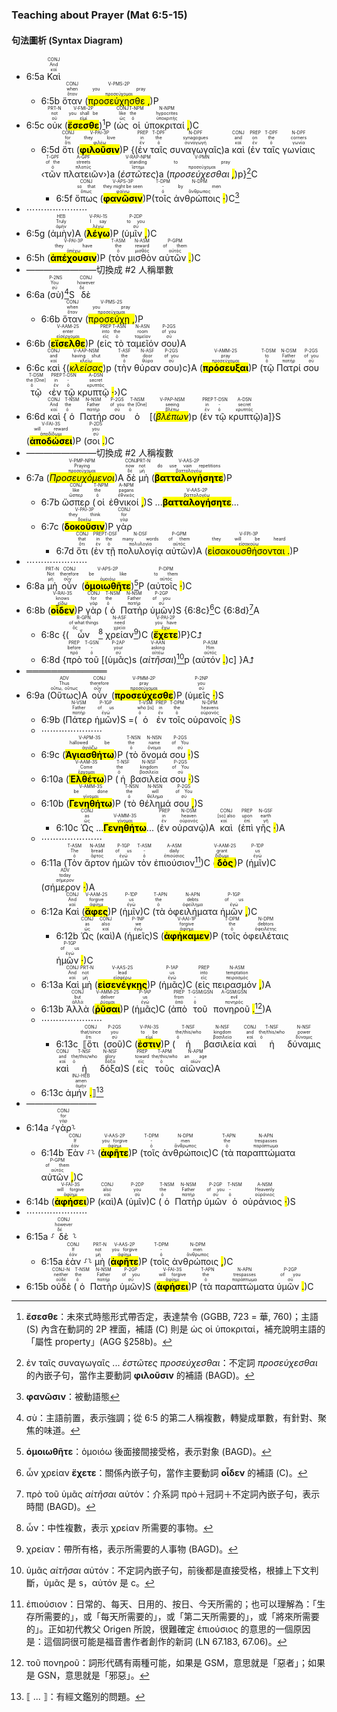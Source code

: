 ### Teaching about Prayer (Mat 6:5-15)


#### 句法圖析 (Syntax Diagram)

- 6:5a <RUBY><ruby><ruby>Καὶ<rt>καί</rt></ruby><rt>And</rt></ruby><rt>CONJ</rt></RUBY> 
	- 6:5b <RUBY><ruby><ruby>ὅταν<rt>ὅταν</rt></ruby><rt>when</rt></ruby><rt>CONJ</rt></RUBY> (<RUBY><ruby><ruby><mark class='verb'>προσεύχησθε <mark class='punctuation'>,</mark></mark><rt>προσεύχομαι</rt></ruby><rt>you pray</rt></ruby><rt>V-PMS-2P</rt></RUBY>)P 
- 6:5c <RUBY><ruby><ruby>οὐκ<rt>οὐ</rt></ruby><rt>not</rt></ruby><rt>PRT-N</rt></RUBY> (<RUBY><ruby><ruby><mark class='verb'><strong>ἔσεσθε</mark></strong><rt>εἰμί</rt></ruby><rt>you shall be</rt></ruby><rt>V-FMI-2P</rt></RUBY>)[^1]P (<RUBY><ruby><ruby>ὡς<rt>ὡς</rt></ruby><rt>like</rt></ruby><rt>CONJ</rt></RUBY> <RUBY><ruby><ruby>οἱ<rt>ὁ</rt></ruby><rt>the</rt></ruby><rt>T-NPM</rt></RUBY> <RUBY><ruby><ruby>ὑποκριταί <mark class='punctuation'>,</mark><rt>ὑποκριτής</rt></ruby><rt>hypocrites</rt></ruby><rt>N-NPM</rt></RUBY>)C
	- 6:5d <RUBY><ruby><ruby>ὅτι<rt>ὅτι</rt></ruby><rt>for</rt></ruby><rt>CONJ</rt></RUBY> (<RUBY><ruby><ruby><mark class='verb'><strong>φιλοῦσιν</mark></strong><rt>φιλέω</rt></ruby><rt>they love</rt></ruby><rt>V-PAI-3P</rt></RUBY>)P {(<RUBY><ruby><ruby>ἐν<rt>ἐν</rt></ruby><rt>in</rt></ruby><rt>PREP</rt></RUBY> <RUBY><ruby><ruby>ταῖς<rt>ὁ</rt></ruby><rt>the</rt></ruby><rt>T-DPF</rt></RUBY> <RUBY><ruby><ruby>συναγωγαῖς<rt>συναγωγή</rt></ruby><rt>synagogues</rt></ruby><rt>N-DPF</rt></RUBY>)a <RUBY><ruby><ruby>καὶ<rt>καί</rt></ruby><rt>and</rt></ruby><rt>CONJ</rt></RUBY> (<RUBY><ruby><ruby>ἐν<rt>ἐν</rt></ruby><rt>on</rt></ruby><rt>PREP</rt></RUBY> <RUBY><ruby><ruby>ταῖς<rt>ὁ</rt></ruby><rt>the</rt></ruby><rt>T-DPF</rt></RUBY> <RUBY><ruby><ruby>γωνίαις<rt>γωνία</rt></ruby><rt>corners</rt></ruby><rt>N-DPF</rt></RUBY> ‹<RUBY><ruby><ruby>τῶν<rt>ὁ</rt></ruby><rt>of the</rt></ruby><rt>T-GPF</rt></RUBY> <RUBY><ruby><ruby>πλατειῶν<rt>πλατύς</rt></ruby><rt>streets</rt></ruby><rt>A-GPF</rt></RUBY>›)a (<RUBY><ruby><ruby><em><em>ἑστῶτες</em></em><rt>ἵστημι</rt></ruby><rt>standing</rt></ruby><rt>V-RAP-NPM</rt></RUBY>)a (<RUBY><ruby><ruby><em>προσεύχεσθαι <mark class='punctuation'>,</mark></em><rt>προσεύχομαι</rt></ruby><rt>to pray</rt></ruby><rt>V-PMN</rt></RUBY>)p}[^2]C
		- 6:5f <RUBY><ruby><ruby>ὅπως<rt>ὅπως</rt></ruby><rt>so that</rt></ruby><rt>CONJ</rt></RUBY> (<RUBY><ruby><ruby><mark class='verb'><strong>φανῶσιν</mark></strong><rt>φαίνω</rt></ruby><rt>they might be seen</rt></ruby><rt>V-APS-3P</rt></RUBY>)P(<RUBY><ruby><ruby>τοῖς<rt>ὁ</rt></ruby><rt>-</rt></ruby><rt>T-DPM</rt></RUBY> <RUBY><ruby><ruby>ἀνθρώποις <mark class='punctuation'>·</mark><rt>ἄνθρωπος</rt></ruby><rt>by men</rt></ruby><rt>N-DPM</rt></RUBY>)C[^3]
- ⋯⋯⋯⋯⋯⋯⋯
- 6:5g (<RUBY><ruby><ruby>ἀμὴν<rt>ἀμήν</rt></ruby><rt>Truly</rt></ruby><rt>HEB</rt></RUBY>)A (<RUBY><ruby><ruby><mark class='verb'><strong>λέγω</mark></strong><rt>λέγω</rt></ruby><rt>I say</rt></ruby><rt>V-PAI-1S</rt></RUBY>)P (<RUBY><ruby><ruby>ὑμῖν <mark class='punctuation'>,</mark><rt>σύ</rt></ruby><rt>to you</rt></ruby><rt>P-2DP</rt></RUBY>)C 
- 6:5h (<RUBY><ruby><ruby><mark class='verb'><strong>ἀπέχουσιν</mark></strong><rt>ἀπέχω</rt></ruby><rt>they have</rt></ruby><rt>V-PAI-3P</rt></RUBY>)P (<RUBY><ruby><ruby>τὸν<rt>ὁ</rt></ruby><rt>the</rt></ruby><rt>T-ASM</rt></RUBY> <RUBY><ruby><ruby>μισθὸν<rt>μισθός</rt></ruby><rt>reward</rt></ruby><rt>N-ASM</rt></RUBY> <RUBY><ruby><ruby>αὐτῶν <mark class='punctuation'>.</mark><rt>αὐτός</rt></ruby><rt>of them</rt></ruby><rt>P-GPM</rt></RUBY>)C 
- ————————切換成 #2 人稱單數
- 6:6a  (<RUBY><ruby><ruby>σὺ<rt>σύ</rt></ruby><rt>You</rt></ruby><rt>P-2NS</rt></RUBY>)[^4]S <RUBY><ruby><ruby>δὲ<rt>δέ</rt></ruby><rt>however</rt></ruby><rt>CONJ</rt></RUBY>
	- 6:6b <RUBY><ruby><ruby>ὅταν<rt>ὅταν</rt></ruby><rt>when</rt></ruby><rt>CONJ</rt></RUBY> (<RUBY><ruby><ruby><mark class='verb'>προσεύχῃ <mark class='punctuation'>,</mark></mark><rt>προσεύχομαι</rt></ruby><rt>you pray</rt></ruby><rt>V-PMS-2S</rt></RUBY>)P 
- 6:6b (<RUBY><ruby><ruby><mark class='verb'><strong>εἴσελθε</mark></strong><rt>εἰσέρχομαι</rt></ruby><rt>enter</rt></ruby><rt>V-AAM-2S</rt></RUBY>)P (<RUBY><ruby><ruby>εἰς<rt>εἰς</rt></ruby><rt>into</rt></ruby><rt>PREP</rt></RUBY> <RUBY><ruby><ruby>τὸ<rt>ὁ</rt></ruby><rt>the</rt></ruby><rt>T-ASN</rt></RUBY> <RUBY><ruby><ruby>ταμεῖόν<rt>ταμεῖον</rt></ruby><rt>room</rt></ruby><rt>N-ASN</rt></RUBY> <RUBY><ruby><ruby>σου<rt>σύ</rt></ruby><rt>of you</rt></ruby><rt>P-2GS</rt></RUBY>)A
- 6:6c <RUBY><ruby><ruby>καὶ<rt>καί</rt></ruby><rt>and</rt></ruby><rt>CONJ</rt></RUBY> {(<RUBY><ruby><ruby><mark class='ptc'><em>κλείσας</em></mark><rt>κλείω</rt></ruby><rt>having shut</rt></ruby><rt>V-AAP-NSM</rt></RUBY>)p (<RUBY><ruby><ruby>τὴν<rt>ὁ</rt></ruby><rt>the</rt></ruby><rt>T-ASF</rt></RUBY> <RUBY><ruby><ruby>θύραν<rt>θύρα</rt></ruby><rt>door</rt></ruby><rt>N-ASF</rt></RUBY> <RUBY><ruby><ruby>σου<rt>σύ</rt></ruby><rt>of you</rt></ruby><rt>P-2GS</rt></RUBY>)c}A (<RUBY><ruby><ruby><mark class='verb'><strong>πρόσευξαι</mark></strong><rt>προσεύχομαι</rt></ruby><rt>pray</rt></ruby><rt>V-AMM-2S</rt></RUBY>)P (<RUBY><ruby><ruby>τῷ<rt>ὁ</rt></ruby><rt>to</rt></ruby><rt>T-DSM</rt></RUBY> <RUBY><ruby><ruby>Πατρί<rt>πατήρ</rt></ruby><rt>Father</rt></ruby><rt>N-DSM</rt></RUBY> <RUBY><ruby><ruby>σου<rt>σύ</rt></ruby><rt>of you</rt></ruby><rt>P-2GS</rt></RUBY> <RUBY><ruby><ruby>τῷ<rt>ὁ</rt></ruby><rt>the [One]</rt></ruby><rt>T-DSM</rt></RUBY> ‹<RUBY><ruby><ruby>ἐν<rt>ἐν</rt></ruby><rt>in</rt></ruby><rt>PREP</rt></RUBY> <RUBY><ruby><ruby>τῷ<rt>ὁ</rt></ruby><rt>-</rt></ruby><rt>T-DSN</rt></RUBY> <RUBY><ruby><ruby>κρυπτῷ <mark class='punctuation'>·</mark><rt>κρυπτός</rt></ruby><rt>secret</rt></ruby><rt>A-DSN</rt></RUBY>›)C
- 6:6d <RUBY><ruby><ruby>καὶ<rt>καί</rt></ruby><rt>And</rt></ruby><rt>CONJ</rt></RUBY> {<RUBY><ruby><ruby>ὁ<rt>ὁ</rt></ruby><rt>the</rt></ruby><rt>T-NSM</rt></RUBY> <RUBY><ruby><ruby>Πατήρ<rt>πατήρ</rt></ruby><rt>Father</rt></ruby><rt>N-NSM</rt></RUBY> <RUBY><ruby><ruby>σου<rt>σύ</rt></ruby><rt>of you</rt></ruby><rt>P-2GS</rt></RUBY> <RUBY><ruby><ruby>ὁ<rt>ὁ</rt></ruby><rt>the [One]</rt></ruby><rt>T-NSM</rt></RUBY> [(<RUBY><ruby><ruby><mark class='ptc'><em>βλέπων</em></mark><rt>βλέπω</rt></ruby><rt>seeing</rt></ruby><rt>V-PAP-NSM</rt></RUBY>)p (<RUBY><ruby><ruby>ἐν<rt>ἐν</rt></ruby><rt>in</rt></ruby><rt>PREP</rt></RUBY> <RUBY><ruby><ruby>τῷ<rt>ὁ</rt></ruby><rt>-</rt></ruby><rt>T-DSN</rt></RUBY> <RUBY><ruby><ruby>κρυπτῷ<rt>κρυπτός</rt></ruby><rt>secret</rt></ruby><rt>A-DSN</rt></RUBY>)a]}S (<RUBY><ruby><ruby><mark class='verb'><strong>ἀποδώσει</mark></strong><rt>ἀποδίδωμι</rt></ruby><rt>will reward</rt></ruby><rt>V-FAI-3S</rt></RUBY>)P (<RUBY><ruby><ruby>σοι <mark class='punctuation'>.</mark><rt>σύ</rt></ruby><rt>you</rt></ruby><rt>P-2DS</rt></RUBY>)C 
- ————————切換成 #2 人稱複數
- 6:7a (<RUBY><ruby><ruby><mark class='ptc'><em>Προσευχόμενοι</em></mark><rt>προσεύχομαι</rt></ruby><rt>Praying</rt></ruby><rt>V-PMP-NPM</rt></RUBY>)A <RUBY><ruby><ruby>δὲ<rt>δέ</rt></ruby><rt>now</rt></ruby><rt>CONJ</rt></RUBY> <RUBY><ruby><ruby>μὴ<rt>μή</rt></ruby><rt>not</rt></ruby><rt>PRT-N</rt></RUBY> (<RUBY><ruby><ruby><mark class='verb'><strong>βατταλογήσητε</mark></strong><rt>βαττολογέω</rt></ruby><rt>do use vain repetitions</rt></ruby><rt>V-AAS-2P</rt></RUBY>)P 
	- 6:7b <RUBY><ruby><ruby>ὥσπερ<rt>ὥσπερ</rt></ruby><rt>like</rt></ruby><rt>CONJ</rt></RUBY> (<RUBY><ruby><ruby>οἱ<rt>ὁ</rt></ruby><rt>the</rt></ruby><rt>T-NPM</rt></RUBY> <RUBY><ruby><ruby>ἐθνικοί <mark class='punctuation'>,</mark><rt>ἐθνικός</rt></ruby><rt>pagans</rt></ruby><rt>A-NPM</rt></RUBY>)S ...<RUBY><ruby><ruby><mark class='verb'><strong>βατταλογήσητε</mark></strong><rt>βαττολογέω</rt></ruby></ruby><rt>V-AAS-2P</rt></RUBY>...
	- 6:7c (<RUBY><ruby><ruby><mark class='verb'><strong>δοκοῦσιν</mark></strong><rt>δοκέω</rt></ruby><rt>they think</rt></ruby><rt>V-PAI-3P</rt></RUBY>)P <RUBY><ruby><ruby>γὰρ<rt>γάρ</rt></ruby><rt>for</rt></ruby><rt>CONJ</rt></RUBY> 
		- 6:7d <RUBY><ruby><ruby>ὅτι<rt>ὅτι</rt></ruby><rt>that</rt></ruby><rt>CONJ</rt></RUBY> (<RUBY><ruby><ruby>ἐν<rt>ἐν</rt></ruby><rt>in</rt></ruby><rt>PREP</rt></RUBY> <RUBY><ruby><ruby>τῇ<rt>ὁ</rt></ruby><rt>the</rt></ruby><rt>T-DSF</rt></RUBY> <RUBY><ruby><ruby>πολυλογίᾳ<rt>πολυλογία</rt></ruby><rt>many words</rt></ruby><rt>N-DSF</rt></RUBY> <RUBY><ruby><ruby>αὐτῶν<rt>αὐτός</rt></ruby><rt>of them</rt></ruby><rt>P-GPM</rt></RUBY>)A (<RUBY><ruby><ruby><mark class='verb'>εἰσακουσθήσονται <mark class='punctuation'>.</mark></mark><rt>εἰσακούω</rt></ruby><rt>they will be heard</rt></ruby><rt>V-FPI-3P</rt></RUBY>)P 
- ⋯⋯⋯⋯⋯⋯⋯
- 6:8a <RUBY><ruby><ruby>μὴ<rt>μή</rt></ruby><rt>Not</rt></ruby><rt>PRT-N</rt></RUBY> <RUBY><ruby><ruby>οὖν<rt>οὖν</rt></ruby><rt>therefore</rt></ruby><rt>CONJ</rt></RUBY> (<RUBY><ruby><ruby><mark class='verb'><strong>ὁμοιωθῆτε</mark></strong><rt>ὁμοιόω</rt></ruby><rt>be like</rt></ruby><rt>V-APS-2P</rt></RUBY>)[^5]P (<RUBY><ruby><ruby>αὐτοῖς <mark class='punctuation'>·</mark><rt>αὐτός</rt></ruby><rt>to them</rt></ruby><rt>P-DPM</rt></RUBY>)C 
- 6:8b (<RUBY><ruby><ruby><mark class='verb'><strong>οἶδεν</mark></strong><rt>εἴδω</rt></ruby><rt>knows</rt></ruby><rt>V-RAI-3S</rt></RUBY>)P <RUBY><ruby><ruby>γὰρ<rt>γάρ</rt></ruby><rt>for</rt></ruby><rt>CONJ</rt></RUBY> (<RUBY><ruby><ruby>ὁ<rt>ὁ</rt></ruby><rt>the</rt></ruby><rt>T-NSM</rt></RUBY> <RUBY><ruby><ruby>Πατὴρ<rt>πατήρ</rt></ruby><rt>Father</rt></ruby><rt>N-NSM</rt></RUBY> <RUBY><ruby><ruby>ὑμῶν<rt>σύ</rt></ruby><rt>of you</rt></ruby><rt>P-2GP</rt></RUBY>)S {6:8c}[^6]C {6:8d}[^7]A
	- 6:8c {(<RUBY><ruby><ruby>ὧν<rt>ὅς</rt></ruby><rt>of what things</rt></ruby><rt>R-GPN</rt></RUBY>[^8] <RUBY><ruby><ruby>χρείαν<rt>χρεία</rt></ruby><rt>need</rt></ruby><rt>N-ASF</rt></RUBY>[^9])C (<RUBY><ruby><ruby><mark class='verb'><strong>ἔχετε</mark></strong><rt>ἔχω</rt></ruby><rt>you have</rt></ruby><rt>V-PAI-2P</rt></RUBY>)P}C⮥
	- 6:8d {<RUBY><ruby><ruby>πρὸ<rt>πρό</rt></ruby><rt>before</rt></ruby><rt>PREP</rt></RUBY> <RUBY><ruby><ruby>τοῦ<rt>ὁ</rt></ruby><rt>-</rt></ruby><rt>T-GSN</rt></RUBY> [(<RUBY><ruby><ruby>ὑμᾶς<rt>σύ</rt></ruby><rt>your</rt></ruby><rt>P-2AP</rt></RUBY>)s (<RUBY><ruby><ruby><em>αἰτῆσαι</em><rt>αἰτέω</rt></ruby><rt>asking</rt></ruby><rt>V-AAN</rt></RUBY>)[^10]p (<RUBY><ruby><ruby>αὐτόν <mark class='punctuation'>.</mark><rt>αὐτός</rt></ruby><rt>Him</rt></ruby><rt>P-ASM</rt></RUBY>)c] }A⮥
- ═════════════
- 6:9a (<RUBY><ruby><ruby>Οὕτως<rt>οὕτω, οὕτως</rt></ruby><rt>Thus</rt></ruby><rt>ADV</rt></RUBY>)A <RUBY><ruby><ruby>οὖν<rt>οὖν</rt></ruby><rt>therefore</rt></ruby><rt>CONJ</rt></RUBY> (<RUBY><ruby><ruby><mark class='verb'><strong>προσεύχεσθε</mark></strong><rt>προσεύχομαι</rt></ruby><rt>pray</rt></ruby><rt>V-PMM-2P</rt></RUBY>)P (<RUBY><ruby><ruby>ὑμεῖς <mark class='punctuation'>·</mark><rt>σύ</rt></ruby><rt>you</rt></ruby><rt>P-2NP</rt></RUBY>)S
	- 6:9b (<RUBY><ruby><ruby>Πάτερ<rt>πατήρ</rt></ruby><rt>Father</rt></ruby><rt>N-VSM</rt></RUBY> <RUBY><ruby><ruby>ἡμῶν<rt>ἐγώ</rt></ruby><rt>of us</rt></ruby><rt>P-1GP</rt></RUBY>)S =(<RUBY><ruby><ruby>ὁ<rt>ὁ</rt></ruby><rt>who [is]</rt></ruby><rt>T-VSM</rt></RUBY> <RUBY><ruby><ruby>ἐν<rt>ἐν</rt></ruby><rt>in</rt></ruby><rt>PREP</rt></RUBY> <RUBY><ruby><ruby>τοῖς<rt>ὁ</rt></ruby><rt>the</rt></ruby><rt>T-DPM</rt></RUBY> <RUBY><ruby><ruby>οὐρανοῖς <mark class='punctuation'>·</mark><rt>οὐρανός</rt></ruby><rt>heavens</rt></ruby><rt>N-DPM</rt></RUBY>)S 
	- ⋯⋯⋯⋯⋯⋯⋯
	- 6:9c (<RUBY><ruby><ruby><mark class='verb'><strong>Ἁγιασθήτω</mark></strong><rt>ἁγιάζω</rt></ruby><rt>hallowed be</rt></ruby><rt>V-APM-3S</rt></RUBY>)P (<RUBY><ruby><ruby>τὸ<rt>ὁ</rt></ruby><rt>the</rt></ruby><rt>T-NSN</rt></RUBY> <RUBY><ruby><ruby>ὄνομά<rt>ὄνομα</rt></ruby><rt>name</rt></ruby><rt>N-NSN</rt></RUBY> <RUBY><ruby><ruby>σου <mark class='punctuation'>·</mark><rt>σύ</rt></ruby><rt>of You</rt></ruby><rt>P-2GS</rt></RUBY>)S
	- 6:10a (<RUBY><ruby><ruby><mark class='verb'><strong>Ἐλθέτω</mark></strong><rt>ἔρχομαι</rt></ruby><rt>Come</rt></ruby><rt>V-AAM-3S</rt></RUBY>)P (<RUBY><ruby><ruby>ἡ<rt>ὁ</rt></ruby><rt>the</rt></ruby><rt>T-NSF</rt></RUBY> <RUBY><ruby><ruby>βασιλεία<rt>βασιλεία</rt></ruby><rt>kingdom</rt></ruby><rt>N-NSF</rt></RUBY> <RUBY><ruby><ruby>σου <mark class='punctuation'>·</mark><rt>σύ</rt></ruby><rt>of You</rt></ruby><rt>P-2GS</rt></RUBY>)S
	- 6:10b (<RUBY><ruby><ruby><mark class='verb'><strong>Γενηθήτω</mark></strong><rt>γίνομαι</rt></ruby><rt>be done</rt></ruby><rt>V-AMM-3S</rt></RUBY>)P (<RUBY><ruby><ruby>τὸ<rt>ὁ</rt></ruby><rt>the</rt></ruby><rt>T-NSN</rt></RUBY> <RUBY><ruby><ruby>θέλημά<rt>θέλημα</rt></ruby><rt>will</rt></ruby><rt>N-NSN</rt></RUBY> <RUBY><ruby><ruby>σου <mark class='punctuation'>,</mark><rt>σύ</rt></ruby><rt>of You</rt></ruby><rt>P-2GS</rt></RUBY>)S
		- 6:10c <RUBY><ruby><ruby>Ὡς<rt>ὡς</rt></ruby><rt>as</rt></ruby><rt>CONJ</rt></RUBY> ...<RUBY><ruby><ruby><mark class='verb'><strong>Γενηθήτω</mark></strong><rt>γίνομαι</rt></ruby></ruby><rt>V-AMM-3S</rt></RUBY>... (<RUBY><ruby><ruby>ἐν<rt>ἐν</rt></ruby><rt>in</rt></ruby><rt>PREP</rt></RUBY> <RUBY><ruby><ruby>οὐρανῷ<rt>οὐρανός</rt></ruby><rt>heaven</rt></ruby><rt>N-DSM</rt></RUBY>)A <RUBY><ruby><ruby>καὶ<rt>καί</rt></ruby><rt>[so] also</rt></ruby><rt>CONJ</rt></RUBY> (<RUBY><ruby><ruby>ἐπὶ<rt>ἐπί</rt></ruby><rt>upon</rt></ruby><rt>PREP</rt></RUBY> <RUBY><ruby><ruby>γῆς <mark class='punctuation'>·</mark><rt>γῆ</rt></ruby><rt>earth</rt></ruby><rt>N-GSF</rt></RUBY>)A
	- ⋯⋯⋯⋯⋯⋯⋯
	- 6:11a (<RUBY><ruby><ruby>Τὸν<rt>ὁ</rt></ruby><rt>The</rt></ruby><rt>T-ASM</rt></RUBY> <RUBY><ruby><ruby>ἄρτον<rt>ἄρτος</rt></ruby><rt>bread</rt></ruby><rt>N-ASM</rt></RUBY> <RUBY><ruby><ruby>ἡμῶν<rt>ἐγώ</rt></ruby><rt>of us</rt></ruby><rt>P-1GP</rt></RUBY> <RUBY><ruby><ruby>τὸν<rt>ὁ</rt></ruby><rt>-</rt></ruby><rt>T-ASM</rt></RUBY> <RUBY><ruby><ruby>ἐπιούσιον<rt>ἐπιούσιος</rt></ruby><rt>daily</rt></ruby><rt>A-ASM</rt></RUBY>[^11])C (<RUBY><ruby><ruby><mark class='verb'><strong>δὸς</mark></strong><rt>δίδωμι</rt></ruby><rt>grant</rt></ruby><rt>V-AAM-2S</rt></RUBY>)P (<RUBY><ruby><ruby>ἡμῖν<rt>ἐγώ</rt></ruby><rt>us</rt></ruby><rt>P-1DP</rt></RUBY>)C (<RUBY><ruby><ruby>σήμερον <mark class='punctuation'>·</mark><rt>σήμερον</rt></ruby><rt>today</rt></ruby><rt>ADV</rt></RUBY>)A
	- 6:12a <RUBY><ruby><ruby>Καὶ<rt>καί</rt></ruby><rt>And</rt></ruby><rt>CONJ</rt></RUBY> (<RUBY><ruby><ruby><mark class='verb'><strong>ἄφες</mark></strong><rt>ἀφίημι</rt></ruby><rt>forgive</rt></ruby><rt>V-AAM-2S</rt></RUBY>)P (<RUBY><ruby><ruby>ἡμῖν<rt>ἐγώ</rt></ruby><rt>us</rt></ruby><rt>P-1DP</rt></RUBY>)C (<RUBY><ruby><ruby>τὰ<rt>ὁ</rt></ruby><rt>the</rt></ruby><rt>T-APN</rt></RUBY> <RUBY><ruby><ruby>ὀφειλήματα<rt>ὀφείλημα</rt></ruby><rt>debts</rt></ruby><rt>N-APN</rt></RUBY> <RUBY><ruby><ruby>ἡμῶν <mark class='punctuation'>,</mark><rt>ἐγώ</rt></ruby><rt>of us</rt></ruby><rt>P-1GP</rt></RUBY>)C
		- 6:12b <RUBY><ruby><ruby>Ὡς<rt>ὡς</rt></ruby><rt>as</rt></ruby><rt>CONJ</rt></RUBY> (<RUBY><ruby><ruby>καὶ<rt>καί</rt></ruby><rt>also</rt></ruby><rt>CONJ</rt></RUBY>)A (<RUBY><ruby><ruby>ἡμεῖς<rt>ἐγώ</rt></ruby><rt>we</rt></ruby><rt>P-1NP</rt></RUBY>)S (<RUBY><ruby><ruby><mark class='verb'><strong>ἀφήκαμεν</mark></strong><rt>ἀφίημι</rt></ruby><rt>forgive</rt></ruby><rt>V-AAI-1P</rt></RUBY>)P (<RUBY><ruby><ruby>τοῖς<rt>ὁ</rt></ruby><rt>the</rt></ruby><rt>T-DPM</rt></RUBY> <RUBY><ruby><ruby>ὀφειλέταις<rt>ὀφειλέτης</rt></ruby><rt>debtors</rt></ruby><rt>N-DPM</rt></RUBY> <RUBY><ruby><ruby>ἡμῶν <mark class='punctuation'>·</mark><rt>ἐγώ</rt></ruby><rt>of us</rt></ruby><rt>P-1GP</rt></RUBY>)C
	- 6:13a <RUBY><ruby><ruby>Καὶ<rt>καί</rt></ruby><rt>And</rt></ruby><rt>CONJ</rt></RUBY> <RUBY><ruby><ruby>μὴ<rt>μή</rt></ruby><rt>not</rt></ruby><rt>PRT-N</rt></RUBY> (<RUBY><ruby><ruby><mark class='verb'><strong>εἰσενέγκῃς</mark></strong><rt>εἰσφέρω</rt></ruby><rt>lead</rt></ruby><rt>V-AAS-2S</rt></RUBY>)P (<RUBY><ruby><ruby>ἡμᾶς<rt>ἐγώ</rt></ruby><rt>us</rt></ruby><rt>P-1AP</rt></RUBY>)C (<RUBY><ruby><ruby>εἰς<rt>εἰς</rt></ruby><rt>into</rt></ruby><rt>PREP</rt></RUBY> <RUBY><ruby><ruby>πειρασμόν <mark class='punctuation'>,</mark><rt>πειρασμός</rt></ruby><rt>temptation</rt></ruby><rt>N-ASM</rt></RUBY>)A
	- 6:13b <RUBY><ruby><ruby>Ἀλλὰ<rt>ἀλλά</rt></ruby><rt>but</rt></ruby><rt>CONJ</rt></RUBY> (<RUBY><ruby><ruby><mark class='verb'><strong>ῥῦσαι</mark></strong><rt>ῥύομαι</rt></ruby><rt>deliver</rt></ruby><rt>V-AMM-2S</rt></RUBY>)P (<RUBY><ruby><ruby>ἡμᾶς<rt>ἐγώ</rt></ruby><rt>us</rt></ruby><rt>P-1AP</rt></RUBY>)C (<RUBY><ruby><ruby>ἀπὸ<rt>ἀπό</rt></ruby><rt>from</rt></ruby><rt>PREP</rt></RUBY> <RUBY><ruby><ruby>τοῦ<rt>ὁ</rt></ruby><rt>-</rt></ruby><rt>T-GSM⁞GSN</rt></RUBY> <RUBY><ruby><ruby>πονηροῦ <mark class='punctuation'>.</mark><rt>πονηρός</rt></ruby><rt>evil</rt></ruby><rt>A-GSM⁞GSN</rt></RUBY>[^12])A
	- ⋯⋯⋯⋯⋯⋯⋯
		- 6:13c <RUBY><ruby><ruby>⟦ὅτι<rt>ὅτι</rt></ruby><rt>that/since</rt></ruby><rt>CONJ</rt></RUBY> (<RUBY><ruby><ruby>σοῦ<rt>σύ</rt></ruby><rt>you</rt></ruby><rt>P-2GS</rt></RUBY>)C (<RUBY><ruby><ruby><mark class='verb'><strong>ἐστιν</mark></strong><rt>εἰμί</rt></ruby><rt>to be</rt></ruby><rt>V-PAI-3S</rt></RUBY>)P (<RUBY><ruby><ruby>ἡ<rt>ὁ</rt></ruby><rt>the/this/who</rt></ruby><rt>T-NSF</rt></RUBY> <RUBY><ruby><ruby>βασιλεία<rt>βασιλεία</rt></ruby><rt>kingdom</rt></ruby><rt>N-NSF</rt></RUBY> <RUBY><ruby><ruby>καὶ<rt>καί</rt></ruby><rt>and</rt></ruby><rt>CONJ</rt></RUBY> <RUBY><ruby><ruby>ἡ<rt>ὁ</rt></ruby><rt>the/this/who</rt></ruby><rt>T-NSF</rt></RUBY> <RUBY><ruby><ruby>δύναμις<rt>δύναμις</rt></ruby><rt>power</rt></ruby><rt>N-NSF</rt></RUBY> <RUBY><ruby><ruby>καὶ<rt>καί</rt></ruby><rt>and</rt></ruby><rt>CONJ</rt></RUBY> <RUBY><ruby><ruby>ἡ<rt>ὁ</rt></ruby><rt>the/this/who</rt></ruby><rt>T-NSF</rt></RUBY> <RUBY><ruby><ruby>δόξα<rt>δόξα</rt></ruby><rt>glory</rt></ruby><rt>N-NSF</rt></RUBY>)S (<RUBY><ruby><ruby>εἰς<rt>εἰς</rt></ruby><rt>toward</rt></ruby><rt>PREP</rt></RUBY> <RUBY><ruby><ruby>τοῦς<rt>ὁ</rt></ruby><rt>the/this/who</rt></ruby><rt>T-APM</rt></RUBY> <RUBY><ruby><ruby>αἰῶνας<rt>αἰών</rt></ruby><rt>an age</rt></ruby><rt>N-APM</rt></RUBY>)A 
	- 6:13c <RUBY><ruby><ruby>ἀμήν <mark class='punctuation'>.</mark>⟧<rt>ἀμήν</rt></ruby><rt>amen</rt></ruby><rt>INJ-HEB</rt></RUBY>[^13]
- ————————
- 6:14a ⸉<RUBY><ruby><ruby>γὰρ<rt>γάρ</rt></ruby><rt>for</rt></ruby><rt>CONJ</rt></RUBY>⸊
	- 6:14b <RUBY><ruby><ruby>Ἐὰν<rt>ἐάν</rt></ruby><rt>If</rt></ruby><rt>CONJ</rt></RUBY> ⸉⸊ (<RUBY><ruby><ruby><mark class='verb'><strong>ἀφῆτε</mark></strong><rt>ἀφίημι</rt></ruby><rt>you forgive</rt></ruby><rt>V-AAS-2P</rt></RUBY>)P (<RUBY><ruby><ruby>τοῖς<rt>ὁ</rt></ruby><rt>-</rt></ruby><rt>T-DPM</rt></RUBY> <RUBY><ruby><ruby>ἀνθρώποις<rt>ἄνθρωπος</rt></ruby><rt>men</rt></ruby><rt>N-DPM</rt></RUBY>)C (<RUBY><ruby><ruby>τὰ<rt>ὁ</rt></ruby><rt>the</rt></ruby><rt>T-APN</rt></RUBY> <RUBY><ruby><ruby>παραπτώματα<rt>παράπτωμα</rt></ruby><rt>trespasses</rt></ruby><rt>N-APN</rt></RUBY> <RUBY><ruby><ruby>αὐτῶν <mark class='punctuation'>,</mark><rt>αὐτός</rt></ruby><rt>of them</rt></ruby><rt>P-GPM</rt></RUBY>)C 
- 6:14b (<RUBY><ruby><ruby><mark class='verb'><strong>ἀφήσει</mark></strong><rt>ἀφίημι</rt></ruby><rt>will forgive</rt></ruby><rt>V-FAI-3S</rt></RUBY>)P (<RUBY><ruby><ruby>καὶ<rt>καί</rt></ruby><rt>also</rt></ruby><rt>CONJ</rt></RUBY>)A (<RUBY><ruby><ruby>ὑμῖν<rt>σύ</rt></ruby><rt>you</rt></ruby><rt>P-2DP</rt></RUBY>)C (<RUBY><ruby><ruby>ὁ<rt>ὁ</rt></ruby><rt>the</rt></ruby><rt>T-NSM</rt></RUBY> <RUBY><ruby><ruby>Πατὴρ<rt>πατήρ</rt></ruby><rt>Father</rt></ruby><rt>N-NSM</rt></RUBY> <RUBY><ruby><ruby>ὑμῶν<rt>σύ</rt></ruby><rt>of you</rt></ruby><rt>P-2GP</rt></RUBY> <RUBY><ruby><ruby>ὁ<rt>ὁ</rt></ruby><rt>-</rt></ruby><rt>T-NSM</rt></RUBY> <RUBY><ruby><ruby>οὐράνιος <mark class='punctuation'>·</mark><rt>οὐράνιος</rt></ruby><rt>Heavenly</rt></ruby><rt>A-NSM</rt></RUBY>)S 
- ⋯⋯⋯⋯⋯⋯⋯
- 6:15a ⸉<RUBY><ruby><ruby>δὲ<rt>δέ</rt></ruby><rt>however</rt></ruby><rt>CONJ</rt></RUBY>⸊
	- 6:15a <RUBY><ruby><ruby>ἐὰν<rt>ἐάν</rt></ruby><rt>If</rt></ruby><rt>CONJ</rt></RUBY> ⸉⸊ <RUBY><ruby><ruby>μὴ<rt>μή</rt></ruby><rt>not</rt></ruby><rt>PRT-N</rt></RUBY> (<RUBY><ruby><ruby><mark class='verb'><strong>ἀφῆτε</mark></strong><rt>ἀφίημι</rt></ruby><rt>you forgive</rt></ruby><rt>V-AAS-2P</rt></RUBY>)P (<RUBY><ruby><ruby>τοῖς<rt>ὁ</rt></ruby><rt>-</rt></ruby><rt>T-DPM</rt></RUBY> <RUBY><ruby><ruby>ἀνθρώποις <mark class='punctuation'>,</mark><rt>ἄνθρωπος</rt></ruby><rt>men</rt></ruby><rt>N-DPM</rt></RUBY>)C 
- 6:15b <RUBY><ruby><ruby>οὐδὲ<rt>οὐδέ</rt></ruby><rt>neither</rt></ruby><rt>CONJ-N</rt></RUBY> (<RUBY><ruby><ruby>ὁ<rt>ὁ</rt></ruby><rt>the</rt></ruby><rt>T-NSM</rt></RUBY> <RUBY><ruby><ruby>Πατὴρ<rt>πατήρ</rt></ruby><rt>Father</rt></ruby><rt>N-NSM</rt></RUBY> <RUBY><ruby><ruby>ὑμῶν<rt>σύ</rt></ruby><rt>of you</rt></ruby><rt>P-2GP</rt></RUBY>)S (<RUBY><ruby><ruby><mark class='verb'><strong>ἀφήσει</mark></strong><rt>ἀφίημι</rt></ruby><rt>will forgive</rt></ruby><rt>V-FAI-3S</rt></RUBY>)P (<RUBY><ruby><ruby>τὰ<rt>ὁ</rt></ruby><rt>the</rt></ruby><rt>T-APN</rt></RUBY> <RUBY><ruby><ruby>παραπτώματα<rt>παράπτωμα</rt></ruby><rt>trespasses</rt></ruby><rt>N-APN</rt></RUBY> <RUBY><ruby><ruby>ὑμῶν <mark class='punctuation'>.</mark><rt>σύ</rt></ruby><rt>of you</rt></ruby><rt>P-2GP</rt></RUBY>)C

[^1]: **ἔσεσθε**：未來式時態形式帶否定，表達禁令 (GGBB, 723 = 華, 760)；主語 (S) 內含在動詞的 2P 裡面，補語 (C) 則是 ὡς οἱ ὑποκριταί，補充說明主語的「屬性 property」(AGG §258b)。
[^2]: ἐν ταῖς συναγωγαῖς ... _ἑστῶτες_ _προσεύχεσθαι_：不定詞 _προσεύχεσθαι_ 的內嵌子句，當作主要動詞 **φιλοῦσιν** 的補語 (BAGD)。
[^3]: **φανῶσιν**：被動語態
[^4]: σὺ：主語前置，表示強調；從 6:5 的第二人稱複數，轉變成單數，有針對、聚焦的味道。
[^5]: **ὁμοιωθῆτε**：ὁμοιόω 後面接間接受格，表示對象 (BAGD)。
[^6]: ὧν χρείαν **ἔχετε**：關係內嵌子句，當作主要動詞 **οἶδεν** 的補語 (C)。
[^7]: πρὸ τοῦ ὑμᾶς _αἰτῆσαι_ αὐτόν：介系詞 πρὸ＋冠詞＋不定詞內嵌子句，表示時間 (BAGD)。
[^8]: ὧν：中性複數，表示 χρείαν 所需要的事物。
[^9]: χρείαν：帶所有格，表示所需要的人事物 (BAGD)。
[^10]:  ὑμᾶς _αἰτῆσαι_ αὐτόν：不定詞內嵌子句，前後都是直接受格，根據上下文判斷，ὑμᾶς 是 s，αὐτόν 是 c。
[^11]: ἐπιούσιον：日常的、每天、日用的、按日、今天所需的；也可以理解為：「生存所需要的」，或「每天所需要的」，或「第二天所需要的」，或「將來所需要的」。正如初代教父 Origen 所說，很難確定 ἐπιούσιος 的意思的一個原因是：這個詞很可能是福音書作者創作的新詞 (LN 67.183, 67.06)。
[^12]: τοῦ πονηροῦ：詞形代碼有兩種可能，如果是 GSM，意思就是「惡者」；如果是 GSN，意思就是「邪惡」。
[^13]: ⟦ ... ⟧：有經文鑑別的問題。
